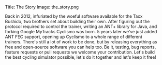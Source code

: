 Title: The Story
Image: the_story.png

Back in 2012, infuriated by the woeful software available for the Tacx Bushido, two brothers set about building their own. After figuring out the protocol required to control the trainer, writing an ANT+ library for Java, and forking Google MyTracks Cyclismo was born. 5 years later we've just added ANT FEC support, opening up Cyclismo to a whole range of different trainers.  There's still a lot of work to be done, but by releasing everything as free and open-source software you can help too. Be it, testing, bug reports, feature requests or pull requests we welcome your contribution. Let's build the best cycling simulator possible, let's do it together and let's keep it free!
